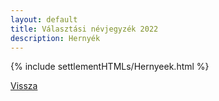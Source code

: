 ```yaml
---
layout: default
title: Választási névjegyzék 2022
description: Hernyék
---
```


{% include settlementHTMLs/Hernyeek.html %}

[Vissza](./)
